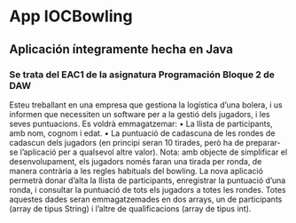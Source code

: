 # App IOCBowling
## Aplicación íntegramente hecha en Java
### Se trata del EAC1 de la asignatura Programación Bloque 2 de DAW

Esteu treballant en una empresa que gestiona la logística d’una bolera, i us informen que necessiten un software per a la gestió dels jugadors, i les seves puntuacions. Es voldrà emmagatzemar:
    • La llista de participants, amb nom, cognom i edat.
    • La puntuació de cadascuna de les rondes de cadascun dels jugadors (en principi seran 10 tirades, però ha de preparar-se l’aplicació per a qualsevol altre valor).
Nota: amb objecte de simplificar el desenvolupament, els jugadors només faran una tirada per ronda, de manera contrària a les regles habituals del bowling.
La nova aplicació permetrà donar d’alta la llista de participants, enregistrar la puntuació d’una ronda, i consultar la puntuació de tots els jugadors a totes les rondes. Totes aquestes dades seran emmagatzemades en dos arrays, un de participants (array de tipus String) i l’altre de qualificacions (array de tipus int).
